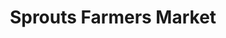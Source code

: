 ---
title: "Sprouts Farmers Market"
url: /denver/sprouts-farmers-market-west-38th-avenue/
shop: Supermarkt
---